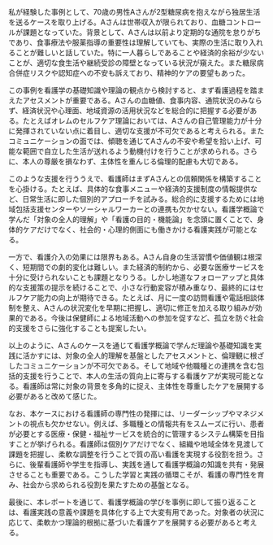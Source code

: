 私が経験した事例として、70歳の男性Aさんが2型糖尿病を抱えながら独居生活を送るケースを取り上げる。Aさんは世帯収入が限られており、血糖コントロールが課題となっていた。背景として、Aさんは以前より定期的な通院を怠りがちであり、食事療法や服薬指導の重要性は理解していても、実際の生活に取り入れることが難しいと話していた。特に一人暮らしであることや経済的余裕が少ないことが、適切な食生活や継続受診の障壁となっている状況が窺えた。また糖尿病合併症リスクや認知症への不安も訴えており、精神的ケアの要望もあった。

この事例を看護学の基礎知識や理論の観点から検討すると、まず看護過程を踏まえたアセスメントが重要である。Aさんの血糖値、食事内容、通院状況のみならず、経済状況や心理面、地域資源の活用状況などを総合的に把握する必要がある。たとえばオレムのセルフケア理論においては、Aさんの自己管理能力が十分に発揮されていない点に着目し、適切な支援が不可欠であると考えられる。またコミュニケーションの面では、傾聴を通じてAさんの不安や希望を拾い上げ、可能な範囲で自立した生活が送れるよう動機付けを行うことが求められる。さらに、本人の尊厳を損なわず、主体性を重んじる倫理的配慮も大切である。

このような支援を行ううえで、看護師はまずAさんとの信頼関係を構築することを心掛ける。たとえば、具体的な食事メニューや経済的支援制度の情報提供など、日常生活に即した個別的アプローチを試みる。総合的に支援するためには地域包括支援センターやソーシャルワーカーとの連携も欠かせない。看護学概論で学んだ「対象の全人的理解」や「看護の目的・機能論」を念頭に置くことで、身体的ケアだけでなく、社会的・心理的側面にも働きかける看護実践が可能となる。

一方で、看護介入の効果には限界もある。Aさん自身の生活習慣や価値観は根深く、短期間での劇的変化は難しい。また経済的制約から、必要な医療サービスを十分に受けられないことも課題となりうる。しかし地道なフォローアップと具体的な支援策の提示を続けることで、小さな行動変容が積み重なり、最終的にはセルフケア能力の向上が期待できる。たとえば、月に一度の訪問看護や電話相談体制を整え、Aさんの状況変化を早期に把握し、適切に修正を加える取り組みが効果的である。今後は保健師による地域活動への参加を促すなど、孤立を防ぐ社会的支援をさらに強化することも提案したい。

以上のように、Aさんのケースを通じて看護学概論で学んだ理論や基礎知識を実践に活かすには、対象の全人的理解を基盤としたアセスメントと、倫理観に根ざしたコミュニケーションが不可欠である。そして地域や他職種との連携を含む包括的支援を行うことで、本人の生活の質向上に寄与する看護ケアが実現可能となる。看護師は常に対象の背景を多角的に捉え、主体性を尊重したケアを展開する必要があると改めて感じた。

なお、本ケースにおける看護師の専門性の発揮には、リーダーシップやマネジメントの視点も欠かせない。例えば、多職種との情報共有をスムーズに行い、患者が必要とする医療・保健・福祉サービスを統合的に管理するシステム構築を目指すことが挙げられる。看護師は個別ケアだけでなく、組織や地域全体を見渡して課題を把握し、柔軟な調整を行うことで質の高い看護を実現する役割を担う。さらに、後輩看護師や学生を指導し、実践を通して看護学概論の知識を共有・発展させることも重要である。こうした学習と実践の循環こそが、看護の専門性を育み、社会から求められる役割を果たすための基盤となる。

最後に、本レポートを通じて、看護学概論の学びを事例に即して振り返ることは、看護実践の意義や課題を具体化する上で大変有用であった。対象者の状況に応じて、柔軟かつ理論的根拠に基づいた看護ケアを展開する必要があると考える。